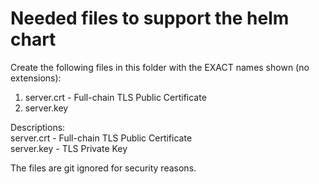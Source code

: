 # Needed files to support the helm chart
Create the following files in this folder with the EXACT names shown (no extensions):
1. server.crt - Full-chain TLS Public Certificate
2. server.key

Descriptions:   
server.crt - Full-chain TLS Public Certificate   
server.key - TLS Private Key   

The files are git ignored for security reasons.
